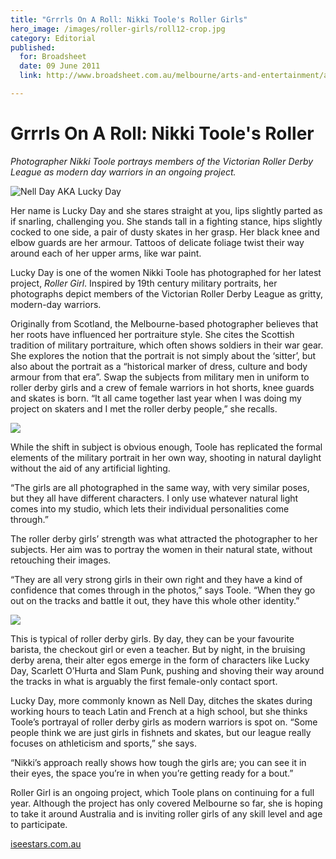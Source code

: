 ```yaml
---
title: "Grrrls On A Roll: Nikki Toole's Roller Girls"
hero_image: /images/roller-girls/roll12-crop.jpg
category: Editorial
published:
  for: Broadsheet
  date: 09 June 2011
  link: http://www.broadsheet.com.au/melbourne/arts-and-entertainment/article/girls-roll-nikki-tooles-roller-girl

---
```

# Grrrls On A Roll: Nikki Toole's Roller

*Photographer Nikki Toole portrays members of the Victorian Roller Derby League as modern day warriors in an ongoing project.*

![Nell Day AKA Lucky Day](/images/roller-girls/lucky-day.jpg)

Her name is Lucky Day and she stares straight at you, lips slightly parted as if snarling, challenging you. She stands tall in a fighting stance, hips slightly cocked to one side, a pair of dusty skates in her grasp. Her black knee and elbow guards are her armour. Tattoos of delicate foliage twist their way around each of her upper arms, like war paint.

Lucky Day is one of the women Nikki Toole has photographed for her latest project, *Roller Girl*. Inspired by 19th century military portraits, her photographs depict members of the Victorian Roller Derby League as gritty, modern-day warriors.

Originally from Scotland, the Melbourne-based photographer believes that her roots have influenced her portraiture style. She cites the Scottish tradition of military portraiture, which often shows soldiers in their war gear. She explores the notion that the portrait is not simply about the ‘sitter’, but also about the portrait as a “historical marker of dress, culture and body armour from that era”. Swap the subjects from military men in uniform to roller derby girls and a crew of female warriors in hot shorts, knee guards and skates is born. “It all came together last year when I was doing my project on skaters and I met the roller derby people,” she recalls.

![](/images/roller-girls/roll12.jpg)

While the shift in subject is obvious enough, Toole has replicated the formal elements of the military portrait in her own way, shooting in natural daylight without the aid of any artificial lighting.

“The girls are all photographed in the same way, with very similar poses, but they all have different characters. I only use whatever natural light comes into my studio, which lets their individual personalities come through.”

The roller derby girls’ strength was what attracted the photographer to her subjects. Her aim was to portray the women in their natural state, without retouching their images.

“They are all very strong girls in their own right and they have a kind of confidence that comes through in the photos,” says Toole. “When they go out on the tracks and battle it out, they have this whole other identity.”

![](/images/roller-girls/roll3.jpg)

This is typical of roller derby girls. By day, they can be your favourite barista, the checkout girl or even a teacher. But by night, in the bruising derby arena, their alter egos emerge in the form of characters like Lucky Day, Scarlett O’Hurta and Slam Punk, pushing and shoving their way around the tracks in what is arguably the first female-only contact sport.

Lucky Day, more commonly known as Nell Day, ditches the skates during working hours to teach Latin and French at a high school, but she thinks Toole’s portrayal of roller derby girls as modern warriors is spot on. “Some people think we are just girls in fishnets and skates, but our league really focuses on athleticism and sports,” she says.

“Nikki’s approach really shows how tough the girls are; you can see it in their eyes, the space you’re in when you’re getting ready for a bout.”

Roller Girl is an ongoing project, which Toole plans on continuing for a full year. Although the project has only covered Melbourne so far, she is hoping to take it around Australia and is inviting roller girls of any skill level and age to participate.

[iseestars.com.au](http://www.iseestars.com.au)